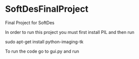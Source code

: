 SoftDesFinalProject
===================

Final Project for SoftDes

In order to run this project you must first install PIL and then run

sudo apt-get install python-imaging-tk

To run the code go to gui.py and run
